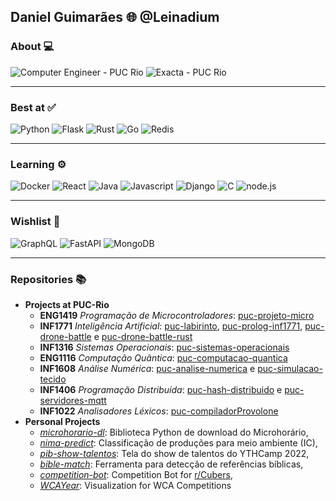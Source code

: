 ## Daniel Guimarães 🌐 @Leinadium

### About 💻

![Computer Engineer - PUC Rio](https://badgen.net/badge/%F0%9F%93%95%20%20Student%20at/Computer%20Engineer%20-%20PUC%20Rio/green/)
![Exacta - PUC Rio](https://badgen.net/badge/%F0%9F%92%BC%20Working%20at/Exacta%20-%20PUC%20Rio/8A38FE/)

---
### Best at ✅ 

![Python](https://img.shields.io/badge/-Python-00c226?style=flat&logo=python)
![Flask](https://img.shields.io/badge/-Flask-007817?style=flat&logo=flask)
![Rust](https://img.shields.io/badge/-Rust-00c226?style=flat&logo=rust)
![Go](https://img.shields.io/badge/-Go-007817?style=flat&logo=go)
![Redis](https://img.shields.io/badge/-Redis-00c226?style=flat&logo=redis)

---
### Learning ⚙

![Docker](https://img.shields.io/badge/-Docker-008fa8?style=flat&logo=docker)
![React](https://img.shields.io/badge/-React-004552?style=flat&logo=react)
![Java](https://img.shields.io/badge/-Java-008fa8?style=flat&logo=java)
![Javascript](https://img.shields.io/badge/-Javascript-004552?style=flat&logo=javascript)
![Django](https://img.shields.io/badge/-Django-008fa8?style=flat&logo=django)
![C](https://img.shields.io/badge/-C-004552?style=flat&logo=c)
![node.js](https://img.shields.io/badge/-Node.js-008fa8?style=flat&logo=nodedotjs)

---
### Wishlist 💭

![GraphQL](https://img.shields.io/badge/-GraphQL-757d00?style=flat&logo=graphql)
![FastAPI](https://img.shields.io/badge/-FastAPI-a9b500?style=flat&logo=fastapi)
![MongoDB](https://img.shields.io/badge/-MongoDB-757d00?style=flat&logo=mongodb)

---
### Repositories 📚

- **Projects at PUC-Rio**
  - **ENG1419** *Programação de Microcontroladores*: [puc-projeto-micro](https://github.com/Leinadium/puc-projeto-micro)
  - **INF1771** *Inteligência Artificial*: [puc-labirinto](https://github.com/Leinadium/puc-labirinto), [puc-prolog-inf1771](https://github.com/Leinadium/puc-prolog-inf1771), [puc-drone-battle](https://github.com/Leinadium/puc-drone-battle) e [puc-drone-battle-rust](https://github.com/Leinadium/puc-drone-battle-rust)
  - **INF1316** *Sistemas Operacionais*: [puc-sistemas-operacionais](https://github.com/Leinadium/puc-sistemas-operacionais)
  - **ENG1116** *Computação Quântica*: [puc-computacao-quantica](https://github.com/Leinadium/puc-computacao-quantica)
  - **INF1608** *Análise Numérica*: [puc-analise-numerica](https://github.com/Leinadium/puc-analise-numerica) e [puc-simulacao-tecido](https://github.com/Leinadium/puc-simulacao-tecido)
  - **INF1406** *Programação Distribuída*: [puc-hash-distribuido](https://github.com/Leinadium/puc-hash-distribuido) e [puc-servidores-mqtt](https://github.com/Leinadium/puc-servidores-mqtt)
  - **INF1022** *Analisadores Léxicos*: [puc-compiladorProvolone](https://github.com/Leinadium/puc-compiladorProvolone)
- **Personal Projects**
  - *[microhorario-dl](https://github.com/Leinadium/microhorario-dl)*: Biblioteca Python de download do Microhorário,
  - *[nima-predict](https://github.com/Leinadium/nima-predict)*: Classificação de produções para meio ambiente (IC),
  - *[pib-show-talentos](https://github.com/Leinadium/pib-show-talentos)*: Tela do show de talentos do YTHCamp 2022,
  - *[bible-match](https://github.com/Leinadium/bible-match)*: Ferramenta para detecção de referências bíblicas,
  - *[competition-bot](https://github.com/Leinadium/competition-bot)*: Competition Bot for [r/Cubers](reddit.com/r/Cubers),
  - *[WCAYear](https://github.com/Leinadium/WCAYear)*: Visualization for WCA Competitions
